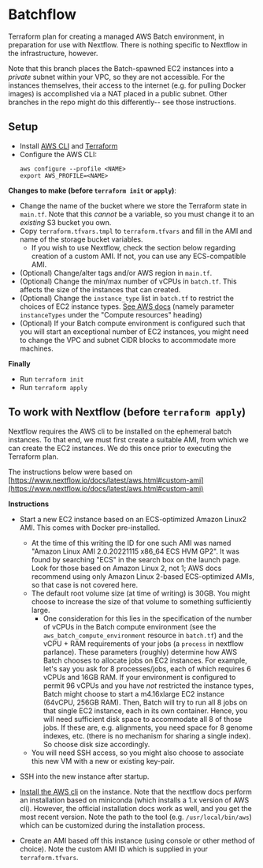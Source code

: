 # Batchflow

Terraform plan for creating a managed AWS Batch environment, in preparation for use with Nextflow. There is nothing specific to Nextflow in the infrastructure, however.

Note that this branch places the Batch-spawned EC2 instances into a *private* subnet within your VPC, so they are not accessible. For the instances themselves, their access to the internet (e.g. for pulling Docker images) is accomplished via a NAT placed in a public subnet. Other branches in the repo might do this differently-- see those instructions. 


## Setup

- Install [AWS CLI](https://aws.amazon.com/cli/) and [Terraform](https://www.terraform.io/)
- Configure the AWS CLI:
    ```shell
    aws configure --profile <NAME>
    export AWS_PROFILE=<NAME>
    ```

**Changes to make (before `terraform init` or `apply`)**:

- Change the name of the bucket where we store the Terraform state in `main.tf`. Note that this *cannot* be a variable, so you must change it to an *existing* S3 bucket you own.
- Copy `terraform.tfvars.tmpl` to `terraform.tfvars` and fill in the AMI and name of the storage bucket variables.
    - If you wish to use Nextflow, check the section below regarding creation of a custom AMI. If not, you can use any ECS-compatible AMI.
- (Optional) Change/alter tags and/or AWS region in `main.tf`.
- (Optional) Change the min/max number of vCPUs in `batch.tf`. This affects the size of the instances that can created.
- (Optional) Change the `instance_type` list in `batch.tf` to restrict the choices of EC2 instance types. [See AWS docs](https://docs.aws.amazon.com/batch/latest/userguide/compute_environment_parameters.html) (namely parameter `instanceTypes` under the "Compute resources" heading)
- (Optional) If your Batch compute environment is configured such that you will start an exceptional number of EC2 instances, you might need to change the VPC and subnet CIDR blocks to accommodate more machines.

**Finally**
- Run `terraform init`
- Run `terraform apply`



## To work with Nextflow (before `terraform apply`)

Nextflow requires the AWS cli to be installed on the ephemeral batch instances. To that end, we must first create a suitable AMI, from which we can create the EC2 instances. We do this once prior to executing the Terraform plan.

The instructions below were based on [https://www.nextflow.io/docs/latest/aws.html#custom-ami](https://www.nextflow.io/docs/latest/aws.html#custom-ami)

**Instructions**
- Start a new EC2 instance based on an ECS-optimized Amazon Linux2 AMI. This comes with Docker pre-installed. 
    - At the time of this writing the ID for one such AMI was named "Amazon Linux AMI 2.0.20221115 x86_64 ECS HVM GP2". It was found by searching "ECS" in the search box on the launch page. Look for those based on Amazon Linux 2, not 1; AWS docs recommend using only Amazon Linux 2-based ECS-optimized AMIs, so that case is not covered here.
    - The default root volume size (at time of writing) is 30GB. You might choose to increase the size of that volume to something sufficiently large.
        - One consideration for this lies in the specification of the number of vCPUs in the Batch compute environment (see the `aws_batch_compute_environment` resource in  `batch.tf`) and the vCPU + RAM requirements of your jobs (a `process` in nextflow parlance). These parameters (roughly) determine how AWS Batch chooses to allocate jobs on EC2 instances. 
        For example, let's say you ask for 8 processes/jobs, each of which requires 6 vCPUs and 16GB RAM. If your environment is configured to permit 96 vCPUs and you have *not* restricted the instance types, Batch might choose to start a m4.16xlarge EC2 instance (64vCPU, 256GB RAM). Then, Batch will try to run all 8 jobs on that single EC2 instance, each in its own container. Hence, you will need sufficient disk space to accommodate all 8 of those jobs. If these are, e.g. alignments, you need space for 8 genome indexes, etc. (there is no mechanism for sharing a single index). So choose disk size accordingly.
    - You will need SSH access, so you might also choose to associate this new VM with a new or existing key-pair.
- SSH into the new instance after startup.
- [Install the AWS cli](https://docs.aws.amazon.com/cli/latest/userguide/getting-started-install.html) on the instance. Note that the nextflow docs perform an installation based on miniconda (which installs a 1.x version of AWS cli). However, the official installation docs work as well, and you get the most recent version. Note the path to the tool (e.g. `/usr/local/bin/aws`) which can be customized during the installation process.

- Create an AMI based off this instance (using console or other method of choice). Note the custom AMI ID which is supplied in your `terraform.tfvars`.

